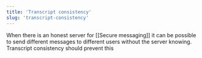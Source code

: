 ```yaml
---
title: 'Transcript consistency'
slug: 'transcript-consistency'
---
```


When there is an honest server for [[Secure messaging]] it can be possible to send different messages to different users without the server knowing. Transcript consistency should prevent this